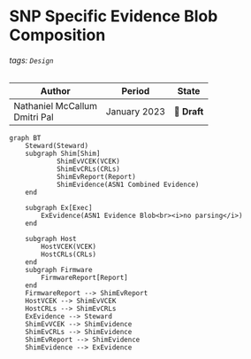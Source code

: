 # SNP Specific Evidence Blob Composition

###### tags: `Design`
| Author | Period | State |
| -------- | -------- | -------- |
| Nathaniel McCallum<br>Dmitri Pal | January 2023 | :red_circle: **Draft** |


```mermaid
graph BT
    Steward(Steward)
    subgraph Shim[Shim]
            ShimEvVCEK(VCEK)
            ShimEvCRLs(CRLs)
            ShimEvReport(Report)
            ShimEvidence(ASN1 Combined Evidence)
    end

    subgraph Ex[Exec]
        ExEvidence(ASN1 Evidence Blob<br><i>no parsing</i>)
    end

    subgraph Host
        HostVCEK(VCEK)
        HostCRLs(CRLs)
    end    
    subgraph Firmware
        FirmwareReport[Report]
    end    
    FirmwareReport --> ShimEvReport
    HostVCEK --> ShimEvVCEK
    HostCRLs --> ShimEvCRLs
    ExEvidence --> Steward
    ShimEvVCEK --> ShimEvidence
    ShimEvCRLs --> ShimEvidence
    ShimEvReport --> ShimEvidence
    ShimEvidence --> ExEvidence

```
